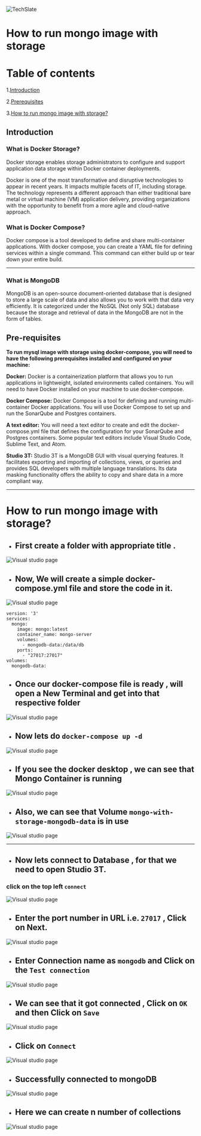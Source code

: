 ![TechSlate](../../../global/images/ts.png)

# **How to run mongo image with storage**

# Table of contents
1.[Introduction](#introduction)

2.[Prerequisites](#pre-requisites)

3.[How to run mongo image with storage?](#how-to-run-mongo-image-with-storage-1)

## **Introduction**

### **What is Docker Storage?**

Docker storage enables storage administrators to configure and support application data storage within Docker container deployments.

Docker is one of the most transformative and disruptive technologies to appear in recent years. It impacts multiple facets of IT, including storage. The technology represents a different approach than either traditional bare metal or virtual machine (VM) application delivery, providing organizations with the opportunity to benefit from a more agile and cloud-native approach.


### **What is Docker Compose?** 

Docker compose is a tool developed to define and share multi-container applications. With docker compose, you can create a YAML file for defining services within a single command. This command can either build up or tear down your entire build. 
***

### **What is MongoDB** 

MongoDB is an open-source document-oriented database that is designed to store a large scale of data and also allows you to work with that data very efficiently. It is categorized under the NoSQL (Not only SQL) database because the storage and retrieval of data in the MongoDB are not in the form of tables. 


## **Pre-requisites**

**To run mysql image with storage using docker-compose, you will need to have the following prerequisites installed and configured on your machine:**

**Docker:** Docker is a containerization platform that allows you to run applications in lightweight, isolated environments called containers. You will need to have Docker installed on your machine to use docker-compose.

**Docker Compose:** Docker Compose is a tool for defining and running multi-container Docker applications. You will use Docker Compose to set up and run the SonarQube and Postgres containers.

**A text editor:** You will need a text editor to create and edit the docker-compose.yml file that defines the configuration for your SonarQube and Postgres containers. Some popular text editors include Visual Studio Code, Sublime Text, and Atom.

**Studio 3T:** Studio 3T is a MongoDB GUI with visual querying features. It facilitates exporting and importing of collections, views, or queries and provides SQL developers with multiple language translations. Its data masking functionality offers the ability to copy and share data in a more compliant way.

***

# **How to run mongo image with storage?**

- ## First create a folder with appropriate title .

![Visual studio page](images/folder.png)

- ## Now, We will create a simple **docker-compose.yml** file and store the code in it.

![Visual studio page](images/compose.png)

```
version: '3'
services:
  mongo:
    image: mongo:latest
    container_name: mongo-server
    volumes:
      - mongodb-data:/data/db
    ports:
      - "27017:27017"
volumes:
  mongodb-data:

```

- ## Once our docker-compose file is ready , will open a New Terminal and get into that respective folder

![Visual studio page](images/path.png)

- ## Now lets do ```docker-compose up -d```

![Visual studio page](images/composeup.png)

- ## If you see the docker desktop , we can see that Mongo Container is running

![Visual studio page](images/container.png)

- ## Also, we can see that Volume ```mongo-with-storage-mongodb-data``` is in use

![Visual studio page](images/volume.png)

***

- ## Now lets connect to Database , for that we need to open Studio 3T.

### **click on the top left ```connect```**

![Visual studio page](images/Studio3T.png)

- ## Enter the port number in URL i.e. ```27017``` , Click on Next.

![Visual studio page](images/connect.png)


- ## Enter Connection name as ```mongodb``` and  Click on the ```Test connection```

![Visual studio page](images/test.png)

- ## We can see that it got connected , Click on ```OK``` and then Click on ```Save```

![Visual studio page](images/connected.png)

- ## Click on ```Connect```

![Visual studio page](images/mongoconnect.png)

- ## Successfully connected to mongoDB

![Visual studio page](images/Done.png)

- ## Here we can create n number of collections

![Visual studio page](images/collection.png)
